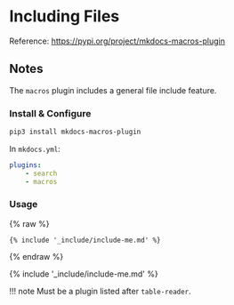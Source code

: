 # Including Files

Reference: <https://pypi.org/project/mkdocs-macros-plugin>

## Notes

The `macros` plugin includes a general file include feature.

### Install & Configure

```bash
pip3 install mkdocs-macros-plugin
```

In `mkdocs.yml`:

```yaml
plugins:
    - search
    - macros
```

### Usage

{% raw %}
```
{% include '_include/include-me.md' %}
```
{% endraw %}

{% include '_include/include-me.md' %}

!!! note
    Must be a plugin listed after `table-reader`.
